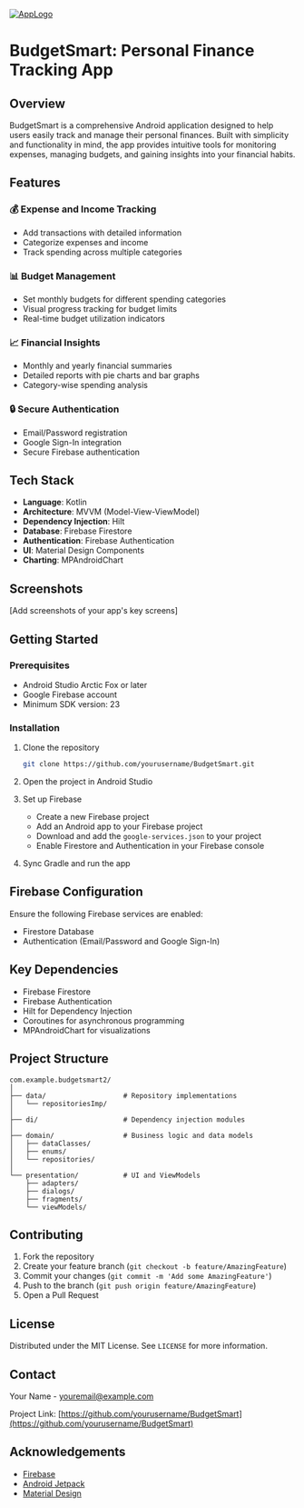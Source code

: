 <a href="https://ibb.co/Ps1bdt22"><img src="https://i.ibb.co/Ps1bdt22/AppLogo.png" alt="AppLogo" border="0"></a>

# BudgetSmart: Personal Finance Tracking App

## Overview

BudgetSmart is a comprehensive Android application designed to help users easily track and manage their personal finances. Built with simplicity and functionality in mind, the app provides intuitive tools for monitoring expenses, managing budgets, and gaining insights into your financial habits.

## Features

### 💰 Expense and Income Tracking
- Add transactions with detailed information
- Categorize expenses and income
- Track spending across multiple categories

### 📊 Budget Management
- Set monthly budgets for different spending categories
- Visual progress tracking for budget limits
- Real-time budget utilization indicators

### 📈 Financial Insights
- Monthly and yearly financial summaries
- Detailed reports with pie charts and bar graphs
- Category-wise spending analysis

### 🔒 Secure Authentication
- Email/Password registration
- Google Sign-In integration
- Secure Firebase authentication

## Tech Stack

- **Language**: Kotlin
- **Architecture**: MVVM (Model-View-ViewModel)
- **Dependency Injection**: Hilt
- **Database**: Firebase Firestore
- **Authentication**: Firebase Authentication
- **UI**: Material Design Components
- **Charting**: MPAndroidChart

## Screenshots

[Add screenshots of your app's key screens]

## Getting Started

### Prerequisites
- Android Studio Arctic Fox or later
- Google Firebase account
- Minimum SDK version: 23

### Installation

1. Clone the repository
   ```bash
   git clone https://github.com/yourusername/BudgetSmart.git
   ```

2. Open the project in Android Studio

3. Set up Firebase
   - Create a new Firebase project
   - Add an Android app to your Firebase project
   - Download and add the `google-services.json` to your project
   - Enable Firestore and Authentication in your Firebase console

4. Sync Gradle and run the app

## Firebase Configuration

Ensure the following Firebase services are enabled:
- Firestore Database
- Authentication (Email/Password and Google Sign-In)

## Key Dependencies

- Firebase Firestore
- Firebase Authentication
- Hilt for Dependency Injection
- Coroutines for asynchronous programming
- MPAndroidChart for visualizations

## Project Structure

```
com.example.budgetsmart2/
│
├── data/                   # Repository implementations
│   └── repositoriesImp/
│
├── di/                     # Dependency injection modules
│
├── domain/                 # Business logic and data models
│   ├── dataClasses/
│   ├── enums/
│   └── repositories/
│
└── presentation/           # UI and ViewModels
    ├── adapters/
    ├── dialogs/
    ├── fragments/
    └── viewModels/
```

## Contributing

1. Fork the repository
2. Create your feature branch (`git checkout -b feature/AmazingFeature`)
3. Commit your changes (`git commit -m 'Add some AmazingFeature'`)
4. Push to the branch (`git push origin feature/AmazingFeature`)
5. Open a Pull Request

## License

Distributed under the MIT License. See `LICENSE` for more information.

## Contact

Your Name - youremail@example.com

Project Link: [https://github.com/yourusername/BudgetSmart](https://github.com/yourusername/BudgetSmart)

## Acknowledgements

- [Firebase](https://firebase.google.com/)
- [Android Jetpack](https://developer.android.com/jetpack)
- [Material Design](https://material.io/develop/android)
